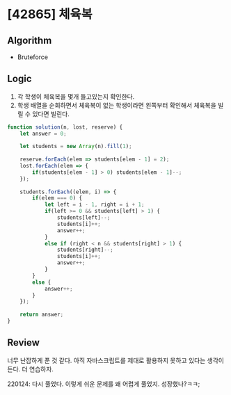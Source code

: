 # [42865] 체육복
## Algorithm
- Bruteforce
## Logic
1. 각 학생이 체육복을 몇개 들고있는지 확인한다.
2. 학생 배열을 순회하면서 체육복이 없는 학생이라면 왼쪽부터 확인해서 체육복을 빌릴 수 있다면 빌린다.
```js
function solution(n, lost, reserve) {
    let answer = 0;
    
    let students = new Array(n).fill(1);
    
    reserve.forEach(elem => students[elem - 1] = 2);
    lost.forEach(elem => {
        if(students[elem - 1] > 0) students[elem - 1]--;
    });
    
    students.forEach((elem, i) => {
        if(elem === 0) {
            let left = i - 1, right = i + 1;
            if(left >= 0 && students[left] > 1) {
                students[left]--;
                students[i]++;
                answer++;
            }
            else if (right < n && students[right] > 1) {
                students[right]--;
                students[i]++;
                answer++;
            }
        } 
        else {
            answer++;
        }
    });
    
    return answer;
}
```
## Review
너무 난잡하게 푼 것 같다. 아직 자바스크립트를 제대로 활용하지 못하고 있다는 생각이 든다. 더 연습하자.

220124: 다시 풀었다. 이렇게 쉬운 문제를 왜 어렵게 풀었지. 성장했나?ㅋㅋ;
